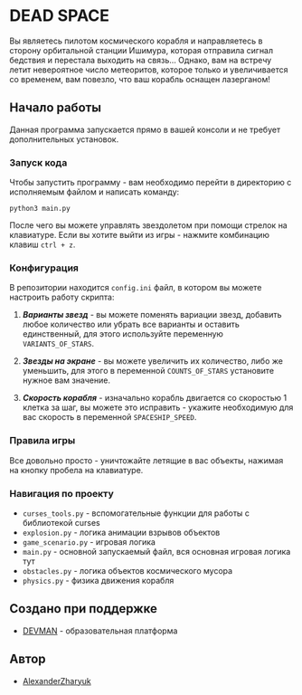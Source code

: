 # DEAD SPACE

Вы являетесь пилотом космического корабля и направляетесь в сторону орбитальной станции Ишимура, которая отправила сигнал бедствия и перестала выходить на связь...
Однако, вам на встречу летит невероятное число метеоритов, которое только и увеличивается со временем, вам повезло, что ваш корабль оснащен лазерганом!

## Начало работы

Данная программа запускается прямо в вашей консоли и не требует дополнительных установок.

### Запуск кода

Чтобы запустить программу - вам необходимо перейти в директорию с исполняемым файлом и написать команду:

```shell
python3 main.py
```
После чего вы можете управлять звездолетом при помощи стрелок на клавиатуре.
Если вы хотите выйти из игры - нажмите комбинацию клавиш `ctrl + z`.

### Конфигурация

В репозитории находится `config.ini` файл, в котором вы можете настроить работу скрипта:

1. **_Варианты звезд_** - вы можете поменять вариации звезд, добавить любое количество или убрать все варианты и оставить единственный, для этого используйте переменную `VARIANTS_OF_STARS`.


2. **_Звезды на экране_** - вы можете увеличить их количество, либо же уменьшить, для этого в переменной `COUNTS_OF_STARS` установите нужное вам значение.


3. **_Скорость корабля_** - изначально корабль двигается со скоростью 1 клетка за шаг, вы можете это исправить - укажите необходимую для вас скорость в переменной `SPACESHIP_SPEED`.


### Правила игры
Все довольно просто - уничтожайте летящие в вас объекты, нажимая на кнопку пробела на клавиатуре.

### Навигация по проекту
- `curses_tools.py` - вспомогательные функции для работы с библиотекой curses
- `explosion.py` - логика анимации взрывов объектов
- `game_scenario.py` - игровая логика
- `main.py` - основной запускаемый файл, вся основная игровая логика тут
- `obstacles.py` - логика объектов космического мусора
- `physics.py` - физика движения корабля

## Создано при поддержке

* [DEVMAN](https://dvmn.org/) - образовательная платформа

## Автор

* [AlexanderZharyuk](https://github.com/AlexanderZharyuk)

